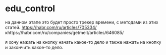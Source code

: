 # edu_control

на данном этапе это будет просто трекер времени, с методами из этих статей. 
https://habr.com/ru/articles/705334/
кhttps://habr.com/ru/companies/getmeit/articles/646085/

я хочу нажать на кнопку начать какое-то дело и также нажать на кнопку и закончить какое-то дело.
